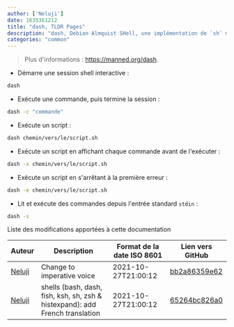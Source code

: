 ```yaml
---
author: ['Neluji']
date: 1635361212
title: "dash, TLDR Pages"
description: "dash, Debian Almquist SHell, une implémentation de `sh` moderne, conforme à POSIX (non compatible avec Bash)."
categories: "common"
---
```

> Plus d'informations : <https://manned.org/dash>.

- Démarre une session shell interactive :

```bash
dash
```

- Exécute une commande, puis termine la session :

```bash
dash -c "commande"
```

- Exécute un script :

```bash
dash chemin/vers/le/script.sh
```

- Exécute un script en affichant chaque commande avant de l'exécuter :

```bash
dash -x chemin/vers/le/script.sh
```

- Exécute un script en s'arrêtant à la première erreur :

```bash
dash -e chemin/vers/le/script.sh
```

- Lit et exécute des commandes depuis l'entrée standard `stdin` :

```bash
dash -s
```
Liste des modifications apportées à cette documentation


Auteur | Description | Format de la date ISO 8601 | Lien vers GitHub
------|-----|-----|-----
[Neluji](mailto:38362829+Neluji@users.noreply.github.com) | Change to imperative voice | 2021-10-27T21:00:12 | [bb2a86359e62](https://github.com/tldr-pages/tldr/commit/bb2a86359e620df6c5463078f52eeeee287b4541)
[Neluji](mailto:38362829+Neluji@users.noreply.github.com) | shells (bash, dash, fish, ksh, sh, zsh & histexpand): add French translation | 2021-10-27T21:00:12 | [65264bc826a0](https://github.com/tldr-pages/tldr/commit/65264bc826a08f99724adb5892927a865c5960ea)

